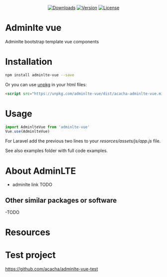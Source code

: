 <p align="center">
  <a href="https://www.npmjs.com/package/acacha-forms"><img src="https://img.shields.io/npm/dm/acacha-forms.svg" alt="Downloads"></a>
  <a href="https://www.npmjs.com/package/acacha-forms"><img src="https://img.shields.io/npm/v/acacha-forms.svg" alt="Version"></a>
  <a href="https://www.npmjs.com/package/acacha-forms"><img src="https://img.shields.io/npm/l/acacha-forms.svg" alt="License"></a>
</p>

# Adminlte vue

Adminlte bootstrap template vue components

# Installation

```bash
npm install adminlte-vue --save
```
Or you can use [unpkg](https://unpkg.com) in your html files:

```html
<script src="https://unpkg.com/adminlte-vue/dist/acacha-adminlte-vue.min.js"></script>
```

# Usage

```javascript
import AdminlteVue from 'adminlte-vue'
Vue.use(AdminlteVue)
```

For Laravel add the previous two lines to your *resorces/assets/js/app.js* file.

See also examples folder with full code examples.

# About AdminLTE

- adminlte link TODO

## Other similar packages or software

-TODO

# Resources

# Test project

https://github.com/acacha/adminlte-vue-test
